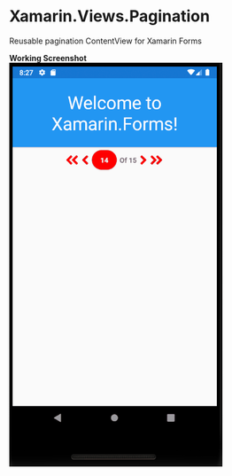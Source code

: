 # Xamarin.Views.Pagination
Reusable pagination ContentView for Xamarin Forms 

**Working Screenshot**  
![alt text][logo]

[logo]: https://github.com/solo-developer/Xamarin.Views.Pagination/blob/main/xam.pager..gif "Xamarin Pagination"
